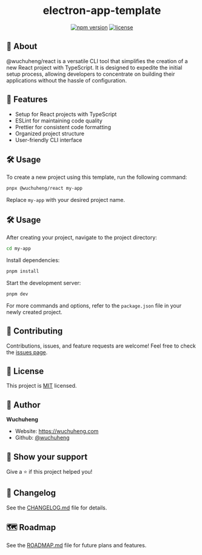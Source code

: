 <h1 align="center">electron-app-template</h1>

<p align="center">
  <a href="https://www.npmjs.com/package/@wuchuheng/react"><img src="https://img.shields.io/npm/v/@wuchuheng/react.svg" alt="npm version"></a>
  <a href="https://github.com/wuchuheng/electron-app-template"><img src="https://img.shields.io/github/license/wuchuheng/electron-app-template.svg" alt="license"></a>
</p>

## 🚀 About

@wuchuheng/react is a versatile CLI tool that simplifies the creation of a new React project with TypeScript. It is designed to expedite the initial setup process, allowing developers to concentrate on building their applications without the hassle of configuration.

## 🎯 Features

- Setup for React projects with TypeScript
- ESLint for maintaining code quality
- Prettier for consistent code formatting
- Organized project structure
- User-friendly CLI interface

## 🛠️ Usage

To create a new project using this template, run the following command:

```bash
pnpx @wuchuheng/react my-app
```

Replace `my-app` with your desired project name.

## 🛠️ Usage

After creating your project, navigate to the project directory:

```bash
cd my-app
```

Install dependencies:

```bash
pnpm install
```

Start the development server:

```bash
pnpm dev
```

For more commands and options, refer to the `package.json` file in your newly created project.

## 🤝 Contributing

Contributions, issues, and feature requests are welcome! Feel free to check the [issues page](https://github.com/wuchuheng/electron-app-template/issues).

## 📝 License

This project is [MIT](https://opensource.org/licenses/MIT) licensed.

## 👤 Author

**Wuchuheng**

- Website: https://wuchuheng.com
- Github: [@wuchuheng](https://github.com/wuchuheng)

## 🙏 Show your support

Give a ⭐️ if this project helped you!

## 📝 Changelog

See the [CHANGELOG.md](CHANGELOG.md) file for details.

## 🗺️ Roadmap

See the [ROADMAP.md](ROADMAP.md) file for future plans and features.
